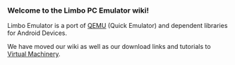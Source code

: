### **Welcome to the Limbo PC Emulator wiki!**    

Limbo Emulator is a port of [QEMU](https://www.qemu.org/) (Quick Emulator) and dependent libraries for Android Devices.  
  
We have moved our wiki as well as our download links and tutorials to [Virtual Machinery](https://virtualmachinery.weebly.com).